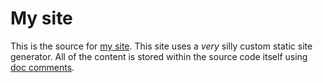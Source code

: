 # My site

This is the source for [my site](https://wcollier.github.io). This site uses a *very* silly custom static site generator. All of the content is stored within the source code itself using [doc comments](https://doc.rust-lang.org/rust-by-example/meta/doc.html#doc-comments).
